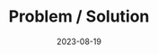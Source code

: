 ---
layout: post
title: "Problem / Solution"
description: "How are we solving the problem?"
date: 2023-08-19
by: 'Archaiv'
icon: 'cpu'
questions:
  - question: 'Problem'
    answer: 'Digital archives have traditionally required tagging so users can search accurately. How can we develop an easier way for archivists and the community to summarise their documents, and make it easier for their users to access what they want?'
    
  - question: 'Solution'
    answer: 'We are using a chatbot to allow searching for relevant documents using natural language. This product is called Archaiv. We will allow searching using natural language which will return both a natural language response and structured tags. A diverse and robust governance board will work with the community to reduce bias.'
    
---